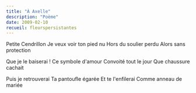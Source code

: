 ```yaml
---
title: "À Axelle"
description: "Poème"
date: 2009-02-10
recueil: fleurspersistantes
---
```


Petite Cendrillon
Je veux voir ton pied nu
Hors du soulier perdu
Alors sans protection

Que je le baiserai !
Ce symbole d'amour
Convoité tout le jour
Que chaussure cachait

Puis je retrouverai
Ta pantoufle égarée
Et te l'enfilerai
Comme anneau de mariée
